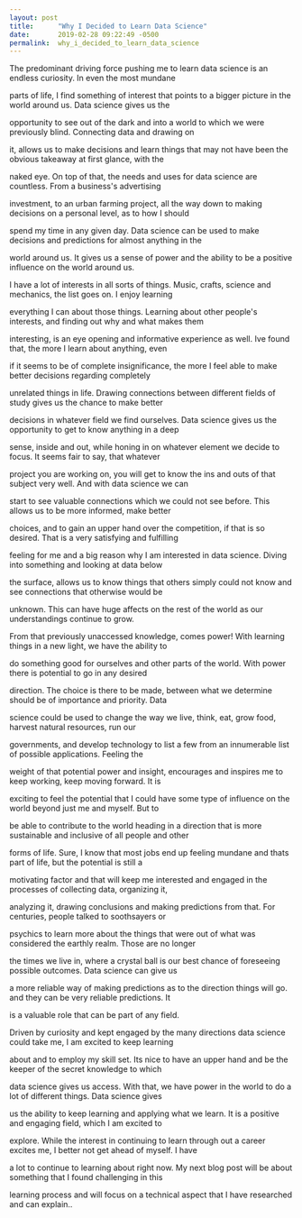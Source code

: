 ```yaml
---
layout: post
title:      "Why I Decided to Learn Data Science"
date:       2019-02-28 09:22:49 -0500
permalink:  why_i_decided_to_learn_data_science
---
```






The predominant driving force pushing me to learn data science is an endless curiosity. In even the most mundane 

parts of life, I find something of interest that points to a bigger picture in the world around us. Data science gives us the 

opportunity to see out of the dark and into a world to which we were previously blind. Connecting data and drawing on 

it, allows us to make decisions and learn things that may not have been the obvious takeaway at first glance, with the 

naked eye. On top of that, the needs and uses for data science are countless. From a business's advertising 

investment, to an urban farming project, all the way down to making decisions on a personal level, as to how I should 

spend my time in any given day. Data science can be used to make decisions and predictions for almost anything in the 

world around us. It gives us a sense of power and the ability to be a positive influence on the world around us.






I have a lot of interests in all sorts of things. Music, crafts, science and mechanics, the list goes on. I enjoy learning 

everything I can about those things. Learning about other people's interests, and finding out why and what makes them 

interesting, is an eye opening and informative experience as well. Ive found that, the more I learn about anything, even 

if it seems to be of complete insignificance, the more I feel able to make better decisions regarding completely 

unrelated things in life. Drawing connections between different fields of study gives us the chance to make better 

decisions in whatever field we find ourselves. Data science gives us the opportunity to get to know anything in a deep 

sense, inside and out, while honing in on whatever element we decide to focus. It seems fair to say, that whatever 

project you are working on, you will get to know the ins and outs of that subject very well. And with data science we can 

start to see valuable connections which we could not see before.  This allows us to be more informed, make better 

choices, and to gain an upper hand over the competition, if that is so desired. That is a very satisfying and fulfilling 

feeling for me and a big reason why I am interested in data science. Diving into something and looking at data below 

the surface, allows us to know things that others simply could not know and see connections that otherwise would be 

unknown. This can have huge affects on the rest of the world as our understandings continue to grow.




From that previously unaccessed knowledge, comes power! With learning things in a new light, we have the ability to 

do something good for ourselves and other parts of the world. With power there is potential to go in any desired 

direction. The choice is there to be made, between what we determine  should be of importance and priority. Data 

science could be used to change the way we live, think, eat, grow food, harvest natural resources, run our 

governments, and develop technology to list  a few from an innumerable list of possible applications. Feeling the 

weight of that potential power and insight, encourages and inspires me to keep working, keep moving forward. It is 

exciting to feel the potential that I could have some type of influence on the world beyond just me and myself.  But to 







be able to contribute to the world heading in a direction that is more sustainable and inclusive of all people and other 

forms of life. Sure, I know that most jobs end up feeling mundane and thats part of life, but the potential is still a 

motivating factor and that will keep me interested and engaged in the processes of collecting data, organizing it, 

analyzing it, drawing conclusions and making predictions from that. For centuries, people talked to soothsayers or 

psychics to learn more about the things that were out of what was considered the earthly realm.  Those are no longer 

the times we live in, where a crystal ball is our best chance of foreseeing possible outcomes. Data science can give us 

a more reliable way of making predictions as to the direction things will go. and they can be very reliable predictions. It 

is a valuable role that can be part of any field.






Driven by curiosity and kept engaged by the many directions data science could take me, I am excited to keep learning 

about and to employ my skill set. Its nice to have an upper hand and be the keeper of the secret knowledge to which 

data science gives us access. With that, we have power in the world to do a lot of different things. Data science gives 

us the ability to keep learning and applying what we learn. It is a positive and engaging field, which I am excited to 

explore. While the interest in continuing to learn through out a career excites me, I better not get ahead of myself. I have 

a lot to continue to learning about right now. My next blog post will be about something that I found challenging in this 

learning process and will focus on a technical aspect that I have researched and can explain..







